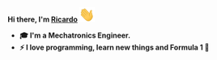 <h4 align="Left">Hi there, I'm <a href="https://www.linkedin.com/in/ricardoyepez" target="_blank" rel="noopener noreferrer">Ricardo</a> <img src="https://raw.githubusercontent.com/ABSphreak/ABSphreak/master/gifs/Hi.gif" height="30" />

- 🎓 I'm a Mechatronics Engineer. 
- ⚡ I love programming, learn new things and Formula 1 🏁

